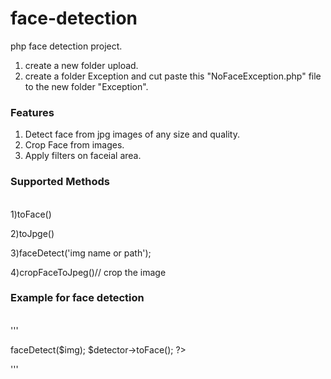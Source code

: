 








# face-detection
php face detection project.

1) create a new folder upload.
2) create a folder Exception and cut paste this "NoFaceException.php" file to the new folder "Exception".


<b><h3>Features</h3></b>  
1. Detect face from jpg images of any size and quality.  
2. Crop Face from images. 
3. Apply filters on faceial area.  

<b><h3>Supported Methods</h3></b>  
1)toFace()

2)toJpge()

3)faceDetect('img name or path');

4)cropFaceToJpeg()// crop the image 



<b><h3>Example for face detection </h3></b>  
'''
<?php  

include "FaceDetector.php";

$img=$_POST['img']; //image name  

$detector = new svay\FaceDetector('detection.dat');

$detector->faceDetect($img);

$detector->toFace();   

?>  
'''
